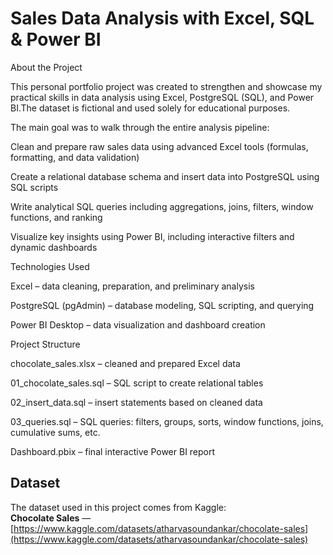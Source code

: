 # Sales Data Analysis with Excel, SQL & Power BI

About the Project

This personal portfolio project was created to strengthen and showcase my practical skills in data analysis using Excel, PostgreSQL (SQL), and Power BI.The dataset is fictional and used solely for educational purposes.

The main goal was to walk through the entire analysis pipeline:

Clean and prepare raw sales data using advanced Excel tools (formulas, formatting, and data validation)

Create a relational database schema and insert data into PostgreSQL using SQL scripts

Write analytical SQL queries including aggregations, joins, filters, window functions, and ranking

Visualize key insights using Power BI, including interactive filters and dynamic dashboards

Technologies Used

Excel – data cleaning, preparation, and preliminary analysis

PostgreSQL (pgAdmin) – database modeling, SQL scripting, and querying

Power BI Desktop – data visualization and dashboard creation

Project Structure

chocolate_sales.xlsx – cleaned and prepared Excel data

01_chocolate_sales.sql – SQL script to create relational tables

02_insert_data.sql – insert statements based on cleaned data

03_queries.sql – SQL queries: filters, groups, sorts, window functions, joins, cumulative sums, etc.

Dashboard.pbix – final interactive Power BI report

## Dataset

The dataset used in this project comes from Kaggle:  
**Chocolate Sales** — [https://www.kaggle.com/datasets/atharvasoundankar/chocolate-sales](https://www.kaggle.com/datasets/atharvasoundankar/chocolate-sales)

